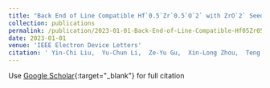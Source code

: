 ```yaml
---
title: "Back End of Line Compatible Hf`0.5`Zr`0.5`O`2` with ZrO`2` Seed Layer for Enhanced Ferroelectricity"
collection: publications
permalink: /publication/2023-01-01-Back-End-of-Line-Compatible-Hf05Zr05O2-with-ZrO2-Seed-Layer-for-Enhanced-Ferroelectricity
date: 2023-01-01
venue: 'IEEE Electron Device Letters'
citation: ' Yin-Chi Liu,  Yu-Chun Li,  Ze-Yu Gu,  Xin-Long Zhou,  Teng Huang,  Ze-Hui Li,  Tian-Tian Pi,  Yan-Fei Li,  Shi-Jin Ding,  Lin Chen, &quot;Back End of Line Compatible Hf`0.5`Zr`0.5`O`2` with ZrO`2` Seed Layer for Enhanced Ferroelectricity.&quot; IEEE Electron Device Letters, 2023.'
---
```

Use [Google Scholar](https://scholar.google.com/scholar?q=Back+End+of+Line+Compatible+Hf`0.5`Zr`0.5`O`2`+with+ZrO`2`+Seed+Layer+for+Enhanced+Ferroelectricity){:target="_blank"} for full citation
